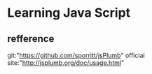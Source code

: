 # Learning Java Script

## refference

git:"https://github.com/sporritt/jsPlumb"
official site:"http://jsplumb.org/doc/usage.html"
